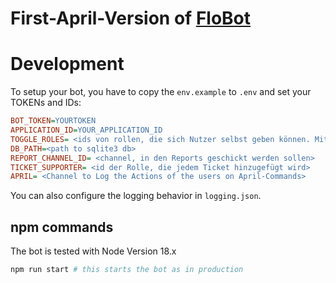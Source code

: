 # First-April-Version of [FloBot](https://github.com/Mickhat/FloBot)

# Development

To setup your bot, you have to copy the `env.example` to `.env` and set your TOKENs and IDs:

```INI
BOT_TOKEN=YOURTOKEN
APPLICATION_ID=YOUR_APPLICATION_ID
TOGGLE_ROLES= <ids von rollen, die sich Nutzer selbst geben können. Mit, getrennt. Maximal 5 (weil man nicht mehr buttons in eine Nachricht machen kann)>
DB_PATH=<path to sqlite3 db>
REPORT_CHANNEL_ID= <channel, in den Reports geschickt werden sollen>
TICKET_SUPPORTER= <id der Rolle, die jedem Ticket hinzugefügt wird>
APRIL= <Channel to Log the Actions of the users on April-Commands>
```

You can also configure the logging behavior in `logging.json`.

## npm commands

The bot is tested with Node Version 18.x

```bash
npm run start # this starts the bot as in production
```
